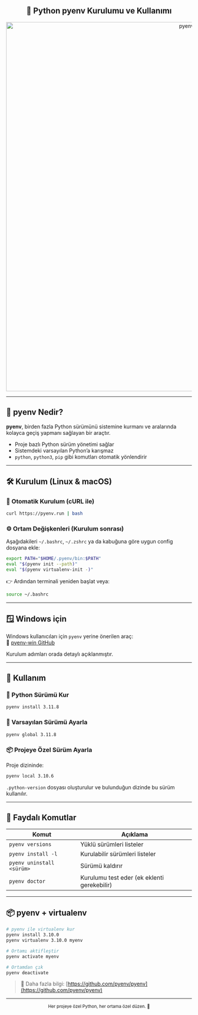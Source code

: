 <h2 align="center">🐍 Python pyenv Kurulumu ve Kullanımı</h2>

<p align="center">
  <img src="https://github.com/user-attachments/assets/7397de76-b7e5-4dae-8128-d95303527193" width="1000" alt="pyenv Logo"/>
</p>



---

## 🧠 pyenv Nedir?

**pyenv**, birden fazla Python sürümünü sistemine kurmanı ve aralarında kolayca geçiş yapmanı sağlayan bir araçtır.

- Proje bazlı Python sürüm yönetimi sağlar  
- Sistemdeki varsayılan Python’a karışmaz  
- `python`, `python3`, `pip` gibi komutları otomatik yönlendirir

---

## 🛠️ Kurulum (Linux & macOS)

### 🔽 Otomatik Kurulum (cURL ile)

```sh
curl https://pyenv.run | bash
```

### ⚙️ Ortam Değişkenleri (Kurulum sonrası)

Aşağıdakileri `~/.bashrc`, `~/.zshrc` ya da kabuğuna göre uygun config dosyana ekle:

```sh
export PATH="$HOME/.pyenv/bin:$PATH"
eval "$(pyenv init --path)"
eval "$(pyenv virtualenv-init -)"
```

👉 Ardından terminali yeniden başlat veya:

```sh
source ~/.bashrc
```

---

## 🪟 Windows için

Windows kullanıcıları için `pyenv` yerine önerilen araç:  
🔗 [pyenv-win GitHub](https://github.com/pyenv-win/pyenv-win)

Kurulum adımları orada detaylı açıklanmıştır.

---

## 🚀 Kullanım

### 📌 Python Sürümü Kur

```sh
pyenv install 3.11.8
```

### 🔁 Varsayılan Sürümü Ayarla

```sh
pyenv global 3.11.8
```

### 📦 Projeye Özel Sürüm Ayarla

Proje dizininde:

```sh
pyenv local 3.10.6
```

`.python-version` dosyası oluşturulur ve bulunduğun dizinde bu sürüm kullanılır.

---

## 🧪 Faydalı Komutlar

| Komut | Açıklama |
|-------|----------|
| `pyenv versions` | Yüklü sürümleri listeler |
| `pyenv install -l` | Kurulabilir sürümleri listeler |
| `pyenv uninstall <sürüm>` | Sürümü kaldırır |
| `pyenv doctor` | Kurulumu test eder (ek eklenti gerekebilir) |

---

## 📦 pyenv + virtualenv

```sh
# pyenv ile virtualenv kur
pyenv install 3.10.0
pyenv virtualenv 3.10.0 myenv

# Ortamı aktifleştir
pyenv activate myenv

# Ortamdan çık
pyenv deactivate
```

> 🔗 Daha fazla bilgi: [https://github.com/pyenv/pyenv](https://github.com/pyenv/pyenv)

---

<p align="center">
  <sub>Her projeye özel Python, her ortama özel düzen. 🐍</sub>
</p>
